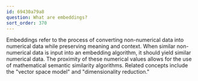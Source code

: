 ```yaml
---
id: 69430a79a8
question: What are embeddings?
sort_order: 370
---
```


Embeddings refer to the process of converting non-numerical data into numerical data while preserving meaning and context. When similar non-numerical data is input into an embedding algorithm, it should yield similar numerical data. The proximity of these numerical values allows for the use of mathematical semantic similarity algorithms. Related concepts include the "vector space model" and "dimensionality reduction."